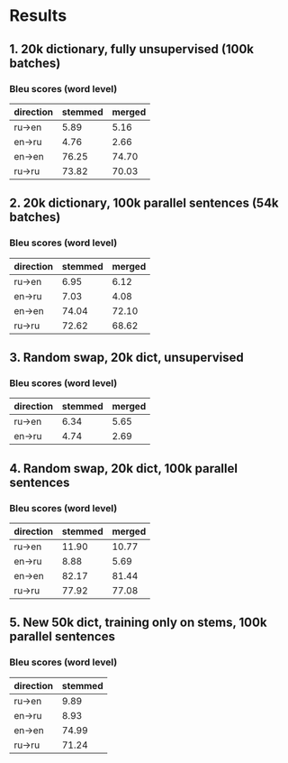 # Results

## 1. 20k dictionary, fully unsupervised (100k batches)

### Bleu scores (word level)

direction | stemmed | merged
----------|---------|--------
ru->en | 5.89 | 5.16
en->ru | 4.76 | 2.66
en->en | 76.25 | 74.70
ru->ru | 73.82 | 70.03


## 2. 20k dictionary, 100k parallel sentences (54k batches)

### Bleu scores (word level)

direction | stemmed | merged
----------|---------|--------
ru->en | 6.95 | 6.12
en->ru | 7.03 | 4.08
en->en | 74.04 | 72.10
ru->ru | 72.62 | 68.62


## 3. Random swap, 20k dict, unsupervised

### Bleu scores (word level)

direction | stemmed | merged
----------|---------|--------
ru->en | 6.34 | 5.65
en->ru | 4.74 | 2.69


## 4. Random swap, 20k dict, 100k parallel sentences

### Bleu scores (word level)

direction | stemmed | merged
----------|---------|--------
ru->en | 11.90 | 10.77
en->ru | 8.88 | 5.69
en->en | 82.17 | 81.44
ru->ru | 77.92 | 77.08

## 5. New 50k dict, training only on stems, 100k parallel sentences

### Bleu scores (word level)

direction | stemmed 
----------|---------
ru->en | 9.89 
en->ru | 8.93
en->en | 74.99
ru->ru | 71.24

